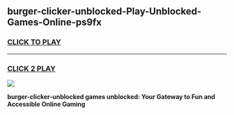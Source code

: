 
## burger-clicker-unblocked-Play-Unblocked-Games-Online-ps9fx
<h3>
<a href="https://premium76.site?title=burger-clicker-unblocked&ref=25A">CLICK TO PLAY</a></h3>
<hr>

<h3>
<a href="https://premium76.site?title=burger-clicker-unblocked&ref=25A">CLICK 2 PLAY</a>
  
</h3>

<a href="https://premium76.site?title=burger-clicker-unblocked&ref=25A"><img src="https://clearcache.store/games.png"></a>


**burger-clicker-unblocked games unblocked: Your Gateway to Fun and Accessible Online Gaming**
